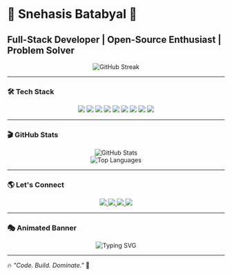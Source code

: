 # 🚀 Snehasis Batabyal 🚀  

## Full-Stack Developer | Open-Source Enthusiast | Problem Solver  

<p align="center">
  <img src="https://streak-stats.demolab.com?user=Snehasis-007&theme=tokyonight_duo&hide_border=true" alt="GitHub Streak"/>
</p>

---

### 🛠 Tech Stack  
<p align="center">
  <img src="https://img.shields.io/badge/C-00599C?style=for-the-badge&logo=c&logoColor=white"/>
  <img src="https://img.shields.io/badge/C++-00599C?style=for-the-badge&logo=cplusplus&logoColor=white"/>
  <img src="https://img.shields.io/badge/JavaScript-F7DF1E?style=for-the-badge&logo=javascript&logoColor=black"/>
  <img src="https://img.shields.io/badge/HTML-E34F26?style=for-the-badge&logo=html5&logoColor=white"/>
  <img src="https://img.shields.io/badge/CSS-1572B6?style=for-the-badge&logo=css3&logoColor=white"/>
  <img src="https://img.shields.io/badge/React-61DAFB?style=for-the-badge&logo=react&logoColor=black"/>
  <img src="https://img.shields.io/badge/VS%20Code-007ACC?style=for-the-badge&logo=visualstudiocode&logoColor=white"/>
  <img src="https://img.shields.io/badge/Git-F05032?style=for-the-badge&logo=git&logoColor=white"/>
  <img src="https://img.shields.io/badge/GitHub-181717?style=for-the-badge&logo=github&logoColor=white"/>
</p>

---

### 🎬 GitHub Stats  
<p align="center">
  <img src="https://github-readme-stats.vercel.app/api?username=Snehasis-007&show_icons=true&theme=tokyonight&hide_border=true&count_private=true&include_all_commits=true" alt="GitHub Stats"/>
  <br>
  <img src="https://github-readme-stats.vercel.app/api/top-langs/?username=Snehasis-007&layout=compact&theme=tokyonight&hide_border=true" alt="Top Languages"/>
</p>

---

### 🌎 Let's Connect  
<p align="center">
  <a href="https://github.com/Snehasis-007">
    <img src="https://img.shields.io/badge/GitHub-000000?style=for-the-badge&logo=github&logoColor=white"/>
  </a>
  <a href="https://x.com/rahul2batabyal?s=21">
    <img src="https://img.shields.io/badge/Twitter-1DA1F2?style=for-the-badge&logo=twitter&logoColor=white"/>
  </a>
  <a href="https://www.linkedin.com/in/snehasis-batabyal-032ab5223/">
    <img src="https://img.shields.io/badge/LinkedIn-0077B5?style=for-the-badge&logo=linkedin&logoColor=white"/>
  </a>
  <a href="https://www.instagram.com/snehasis.batabyal.16/">
    <img src="https://img.shields.io/badge/Instagram-E4405F?style=for-the-badge&logo=instagram&logoColor=white"/>
  </a>
</p>

---

### 🎭 Animated Banner  
<p align="center">
  <img src="https://readme-typing-svg.herokuapp.com?font=Fira+Code&size=22&pause=1000&color=FF5733&width=440&lines=Code+%7C+Build+%7C+Innovate;Always+Learning+New+Tech;Open-Source+Contributor" alt="Typing SVG">
</p>

---

🔥 *"Code. Build. Dominate."* 🚀
